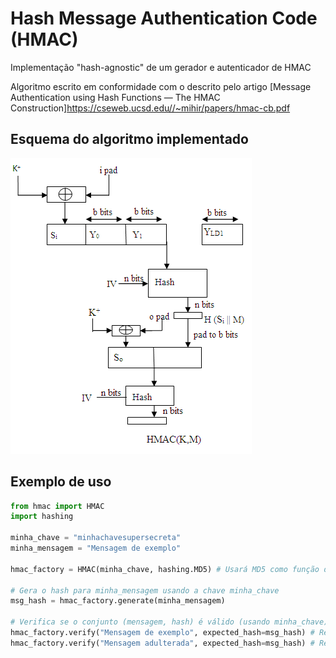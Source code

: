 # Hash Message Authentication Code (HMAC)
Implementação "hash-agnostic" de um gerador e autenticador de HMAC

Algoritmo escrito em conformidade com o descrito pelo artigo [Message Authentication using Hash Functions — The
HMAC Construction]<https://cseweb.ucsd.edu//~mihir/papers/hmac-cb.pdf>

## Esquema do algoritmo implementado

![Esquema HMAC](https://raw.githubusercontent.com/nickolascarlos/hmac/main/images/esquema_hmac.jpeg)

## Exemplo de uso

```python
from hmac import HMAC
import hashing

minha_chave = "minhachavesupersecreta"
minha_mensagem = "Mensagem de exemplo"

hmac_factory = HMAC(minha_chave, hashing.MD5) # Usará MD5 como função de hashing

# Gera o hash para minha_mensagem usando a chave minha_chave
msg_hash = hmac_factory.generate(minha_mensagem)

# Verifica se o conjunto (mensagem, hash) é válido (usando minha_chave)
hmac_factory.verify("Mensagem de exemplo", expected_hash=msg_hash) # Retorna True
hmac_factory.verify("Mensagem adulterada", expected_hash=msg_hash) # Retorna False
```
